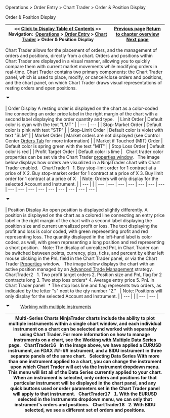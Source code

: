 ﻿


Operations \> Order Entry \> Chart Trader \> Order \& Position Display






















Order \& Position Display







| \<\< [Click to Display Table of Contents](order__position_display.md) \>\> **Navigation:**     [Operations](operations.md) \> [Order Entry](order_entry.md) \> [Chart Trader](chart_trader.md) \> Order \& Position Display | [Previous page](chart_trader.md) [Return to chapter overview](chart_trader.md) [Next page](collapsed_view.md) |
| --- | --- |














Chart Trader allows for the placement of orders, and the management of orders and positions, directly from a chart. Orders and positions within Chart Trader are displayed in a visual manner, allowing you to quickly compare them with current market movements while modifying orders in real\-time. Chart Trader contains two primary components: the Chart Trader panel, which is used to place, modify, or cancel/close orders and positions, and the chart panel, on which Chart Trader draws visual representations of resting orders and open positions.


![tog_minus](tog_minus.gif)




| Order Display A resting order is displayed on the chart as a color\-coded line connecting an order price label in the right margin of the chart with a second label displaying the order quantity and type.     | Limit Order | Default color is cyan with the text "LMT" | | --- | --- | | Stop\-Market Order | Default color is pink with text "STP" | | Stop\-Limit Order | Default color is violet with text "SLM" | | Market Order | Market orders are not displayed (see Control Center [Orders Tab](orders_tab.md) for more information) | | Market if Touched (MIT) Order | Default color is spring green with the text "MIT" | | Stop Loss Order | Default color is red | | Profit Target Order | Default color is lime |      Chart trader color properties can be set via the Chart Trader [properties window](properties3.md).    The image below displays how orders are visualized in a NinjaTrader chart with Chart Trader enabled.   ChartTrader1   1\. Buy stop\-limit order for 1 contract at a price of X 2\. Buy stop\-market order for 1 contract at a price of X 3\. Buy limit order for 1 contract at a price of X     | Note: Orders will only display for the selected Account and Instrument. | | --- | |
| --- | --- | --- | --- | --- | --- | --- | --- | --- | --- | --- | --- | --- | --- | --- | --- |



![tog_minus](tog_minus.gif)




| Position Display An open position is displayed slightly differently. A position is displayed on the chart as a colored line connecting an entry price label in the right margin of the chart with a second label displaying the position size and current unrealized profit or loss. The text displaying the profit and loss is color coded, with green representing profit and red representing loss. The quantity displayed in the left\-hand label is color coded, as well, with green representing a long position and red representing a short position.   Note: The display of unrealized PnL in Chart Trader can be switched between points, currency, pips, ticks, and percent by either left mouse clicking in the PnL field in the Chart Trader panel, or via the Chart Trader [Properties](properties3.md) window.   The image below displays the chart with an active position managed by an [Advanced Trade Management](advanced_trade_management_atm.md) strategy.    ChartTrader2   1\. Two profit target orders  2\. Position size and PnL flag for 2 contracts long 3\. Two stop loss orders\* 4\. Average entry price 5\. PnL in Chart Trader panel   \* The stop loss line and flag represents two orders, as indicated by the letter "s" next to the qty number "2\."     | Note: Positions will only display for the selected Account and Instrument. | | --- | |
| --- | --- |



![tog_minus](tog_minus.gif)        [Working with multiple instruments](javascript:HMToggle('toggle','WorkingWithMultipleInstruments','WorkingWithMultipleInstruments_ICON'))




| Multi\-Series Charts NinjaTrader charts include the ability to plot multiple instruments within a single chart window, and each individual instrument on a chart can be selected and worked with separately using Chart Trader. For more information on how to manage instruments on a chart, see the [Working with Multiple Data Series](working_with_multiple_data_series.md) page.   ChartTrader16   In the image above, we have applied a EURUSD instrument, an FDAX \#\#\-\#\# instrument, and a BIDU instrument in three separate panels of the same chart.   Selecting Data Series With more than one instrument applied to a chart, you can change the instrument upon which Chart Trader will act via the Instrument dropdown menu. This menu will list all of the Data Series currently applied to your chart. When an instrument is selected, only orders and positions for that particular instrument will be displayed in the chart panel, and any quick buttons used or order parameters set in the Chart Trader panel will apply to that instrument.   ChartTrader17   1\. With the EURUSD selected in the Instruments dropdown menu, we can only that instrument's orders and positions.   ChartTrader18   2\. With BIDU selected, we see a different set of orders and positions. |
| --- |










